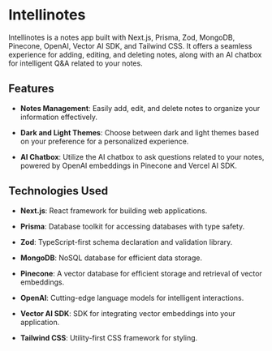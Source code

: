 # Intellinotes

Intellinotes is a notes app built with Next.js, Prisma, Zod, MongoDB, Pinecone, OpenAI, Vector AI SDK, and Tailwind CSS. It offers a seamless experience for adding, editing, and deleting notes, along with an AI chatbox for intelligent Q&A related to your notes.

## Features

- **Notes Management**: Easily add, edit, and delete notes to organize your information effectively.

- **Dark and Light Themes**: Choose between dark and light themes based on your preference for a personalized experience.

- **AI Chatbox**: Utilize the AI chatbox to ask questions related to your notes, powered by OpenAI embeddings in Pinecone and Vercel AI SDK.

## Technologies Used

- **Next.js**: React framework for building web applications.

- **Prisma**: Database toolkit for accessing databases with type safety.

- **Zod**: TypeScript-first schema declaration and validation library.

- **MongoDB**: NoSQL database for efficient data storage.

- **Pinecone**: A vector database for efficient storage and retrieval of vector embeddings.

- **OpenAI**: Cutting-edge language models for intelligent interactions.

- **Vector AI SDK**: SDK for integrating vector embeddings into your application.

- **Tailwind CSS**: Utility-first CSS framework for styling.
